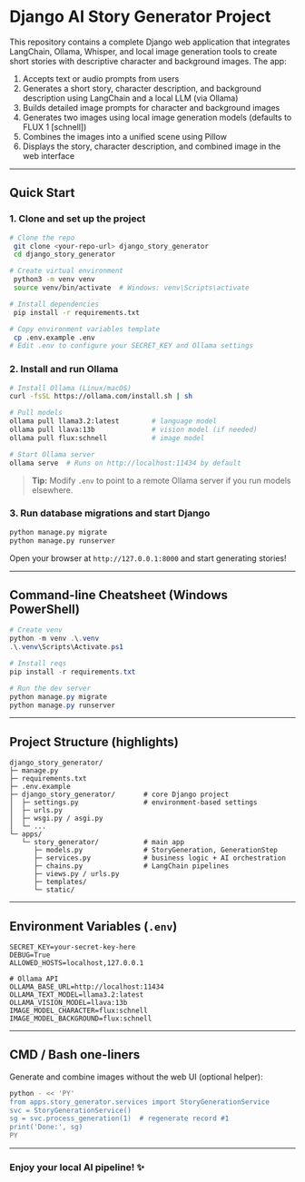 # Django AI Story Generator Project

This repository contains a complete Django web application that integrates LangChain, Ollama, Whisper, and local image generation tools to create short stories with descriptive character and background images. The app:

1. Accepts text or audio prompts from users
2. Generates a short story, character description, and background description using LangChain and a local LLM (via Ollama)
3. Builds detailed image prompts for character and background images
4. Generates two images using local image generation models (defaults to FLUX 1 [schnell])
5. Combines the images into a unified scene using Pillow
6. Displays the story, character description, and combined image in the web interface

---

## Quick Start

### 1. Clone and set up the project

```bash
# Clone the repo
 git clone <your-repo-url> django_story_generator
 cd django_story_generator

# Create virtual environment
 python3 -m venv venv
 source venv/bin/activate  # Windows: venv\Scripts\activate

# Install dependencies
 pip install -r requirements.txt

# Copy environment variables template
 cp .env.example .env
# Edit .env to configure your SECRET_KEY and Ollama settings
```

### 2. Install and run Ollama

```bash
# Install Ollama (Linux/macOS)
curl -fsSL https://ollama.com/install.sh | sh

# Pull models
ollama pull llama3.2:latest        # language model
ollama pull llava:13b              # vision model (if needed)
ollama pull flux:schnell           # image model

# Start Ollama server
ollama serve  # Runs on http://localhost:11434 by default
```

> **Tip:** Modify `.env` to point to a remote Ollama server if you run models elsewhere.

### 3. Run database migrations and start Django

```bash
python manage.py migrate
python manage.py runserver
```

Open your browser at `http://127.0.0.1:8000` and start generating stories!

---

## Command-line Cheatsheet (Windows PowerShell)

```powershell
# Create venv
python -m venv .\.venv
.\.venv\Scripts\Activate.ps1

# Install reqs
pip install -r requirements.txt

# Run the dev server
python manage.py migrate
python manage.py runserver
```

---

## Project Structure (highlights)

```
django_story_generator/
├─ manage.py
├─ requirements.txt
├─ .env.example
├─ django_story_generator/       # core Django project
│  ├─ settings.py                # environment‐based settings
│  ├─ urls.py
│  ├─ wsgi.py / asgi.py
│  └─ ...
└─ apps/
   └─ story_generator/           # main app
      ├─ models.py               # StoryGeneration, GenerationStep
      ├─ services.py             # business logic + AI orchestration
      ├─ chains.py               # LangChain pipelines
      ├─ views.py / urls.py
      ├─ templates/
      └─ static/
```

---

## Environment Variables (`.env`)

```
SECRET_KEY=your-secret-key-here
DEBUG=True
ALLOWED_HOSTS=localhost,127.0.0.1

# Ollama API
OLLAMA_BASE_URL=http://localhost:11434
OLLAMA_TEXT_MODEL=llama3.2:latest
OLLAMA_VISION_MODEL=llava:13b
IMAGE_MODEL_CHARACTER=flux:schnell
IMAGE_MODEL_BACKGROUND=flux:schnell
```

---

## CMD / Bash one-liners

Generate and combine images without the web UI (optional helper):

```bash
python - << 'PY'
from apps.story_generator.services import StoryGenerationService
svc = StoryGenerationService()
sg = svc.process_generation(1)  # regenerate record #1
print('Done:', sg)
PY
```

---

### Enjoy your local AI pipeline! ✨
